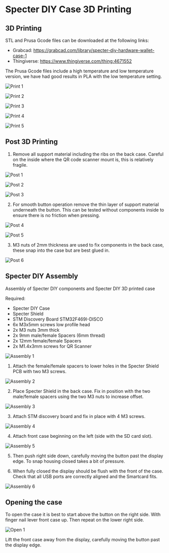 # Specter DIY Case 3D Printing


## 3D Printing

STL and Prusa Gcode files can be downloaded at the following links:

- Grabcad: https://grabcad.com/library/specter-diy-hardware-wallet-case-1
- Thingiverse: https://www.thingiverse.com/thing:4671552

The Prusa Gcode files include a high temperature and low temperature version, we have had good results in PLA with the low temperature setting.

![Print 1](./3d_case/Specter_Print_1.jpg)

![Print 2](./3d_case/Specter_Print_2.jpg)

![Print 3](./3d_case/Specter_Print_3.jpg)

![Print 4](./3d_case/Specter_Print_4.jpg)

![Print 5](./3d_case/Specter_Print_5.jpg)

## Post 3D Printing

1. Remove all support material including the ribs on the back case. 
Careful on the inside where the QR code scanner mount is, this is relatively fragile.

![Post 1](./3d_case/Specter_Post_1.jpg)

![Post 2](./3d_case/Specter_Post_2.jpg)

![Post 3](./3d_case/Specter_Post_3.jpg)

2. For smooth button operation remove the thin layer of support material underneath the button. This can be tested without components inside to ensure there is no friction when pressing.

![Post 4](./3d_case/Specter_Post_4.jpg)

![Post 5](./3d_case/Specter_Post_5.jpg)

3. M3 nuts of 2mm thickness are used to fix components in the back case, these snap into the case but are best glued in.

![Post 6](./3d_case/Specter_Post_6.jpg)

## Specter DIY Assembly

Assembly of Specter DIY components and Specter DIY 3D printed case

Required:

- Specter DIY Case
- Specter Shield
- STM Discovery Board STM32F469I-DISCO
- 6x M3x5mm screws low profile head
- 2x M3 nuts 3mm thick
- 2x 9mm male/female Spacers (6mm thread)
- 2x 12mm female/female Spacers
- 2x M1.4x3mm screws for QR Scanner

![Assembly 1](./3d_case/Specter_Assembly_1.jpg)

1. Attach the female/female spacers to lower holes in the Specter Shield PCB with two M3 screws.

![Assembly 2](./3d_case/Specter_Assembly_2.jpg)

2. Place Specter Shield in the back case. Fix in position with the two male/female spacers using the two M3 nuts to increase offset.

![Assembly 3](./3d_case/Specter_Assembly_3.jpg)

3. Attach STM discovery board and fix in place with 4 M3 screws.

![Assembly 4](./3d_case/Specter_Assembly_4.jpg)

4. Attach front case beginning on the left (side with the SD card slot).

![Assembly 5](./3d_case/Specter_Assembly_5.jpg)

5. Then push right side down, carefully moving the button past the display edge. To snap housing closed takes a bit of pressure.

6. When fully closed the display should be flush with the front of the case. Check that all USB ports are correctly aligned and the Smartcard fits.

![Assembly 6](./3d_case/Specter_Assembly_6.jpg)


## Opening the case

To open the case it is best to start above the button on the right side. With finger nail lever front case up. Then repeat on the lower right side.

![Open 1](./3d_case/Specter_Open_1.jpg)

Lift the front case away from the display, carefully moving the button past the display edge.

